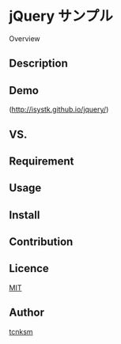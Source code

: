 jQuery サンプル
====

Overview

## Description

## Demo
(http://isystk.github.io/jquery/)

## VS. 

## Requirement

## Usage

## Install

## Contribution

## Licence

[MIT](https://github.com/isystk/jquery/LICENCE)

## Author

[tcnksm](https://github.com/isystk)

